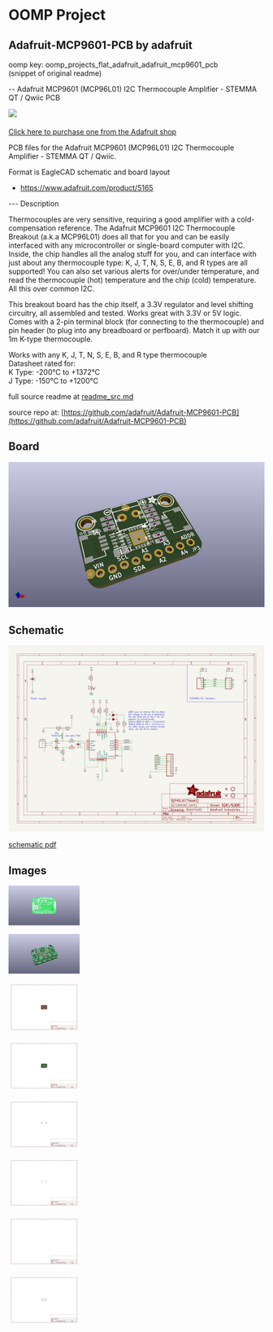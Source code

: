 # OOMP Project  
## Adafruit-MCP9601-PCB  by adafruit  
  
oomp key: oomp_projects_flat_adafruit_adafruit_mcp9601_pcb  
(snippet of original readme)  
  
-- Adafruit MCP9601 (MCP96L01) I2C Thermocouple Amplifier - STEMMA QT / Qwiic PCB  
  
<a href="http://www.adafruit.com/products/5165"><img src="assets/5165.jpg?raw=true" width="500px"><br/>  
Click here to purchase one from the Adafruit shop</a>  
  
PCB files for the Adafruit MCP9601 (MCP96L01) I2C Thermocouple Amplifier - STEMMA QT / Qwiic.   
  
Format is EagleCAD schematic and board layout  
* https://www.adafruit.com/product/5165  
  
--- Description  
  
Thermocouples are very sensitive, requiring a good amplifier with a cold-compensation reference. The Adafruit MCP9601 I2C Thermocouple Breakout (a.k.a MCP96L01) does all that for you and can be easily interfaced with any microcontroller or single-board computer with I2C. Inside, the chip handles all the analog stuff for you, and can interface with just about any thermocouple type: K, J, T, N, S, E, B, and R types are all supported! You can also set various alerts for over/under temperature, and read the thermocouple (hot) temperature and the chip (cold) temperature. All this over common I2C.  
  
This breakout board has the chip itself, a 3.3V regulator and level shifting circuitry, all assembled and tested. Works great with 3.3V or 5V logic. Comes with a 2-pin terminal block (for connecting to the thermocouple) and pin header (to plug into any breadboard or perfboard). Match it up with our 1m K-type thermocouple.  
  
Works with any K, J, T, N, S, E, B, and R type thermocouple  
Datasheet rated for:  
K Type: -200°C to +1372°C  
J Type: -150°C to +1200°C  
  
  full source readme at [readme_src.md](readme_src.md)  
  
source repo at: [https://github.com/adafruit/Adafruit-MCP9601-PCB](https://github.com/adafruit/Adafruit-MCP9601-PCB)  
## Board  
  
[![working_3d.png](working_3d_600.png)](working_3d.png)  
## Schematic  
  
[![working_schematic.png](working_schematic_600.png)](working_schematic.png)  
  
[schematic pdf](working_schematic.pdf)  
## Images  
  
[![working_3D_bottom.png](working_3D_bottom_140.png)](working_3D_bottom.png)  
  
[![working_3D_top.png](working_3D_top_140.png)](working_3D_top.png)  
  
[![working_assembly_page_01.png](working_assembly_page_01_140.png)](working_assembly_page_01.png)  
  
[![working_assembly_page_02.png](working_assembly_page_02_140.png)](working_assembly_page_02.png)  
  
[![working_assembly_page_03.png](working_assembly_page_03_140.png)](working_assembly_page_03.png)  
  
[![working_assembly_page_04.png](working_assembly_page_04_140.png)](working_assembly_page_04.png)  
  
[![working_assembly_page_05.png](working_assembly_page_05_140.png)](working_assembly_page_05.png)  
  
[![working_assembly_page_06.png](working_assembly_page_06_140.png)](working_assembly_page_06.png)  
